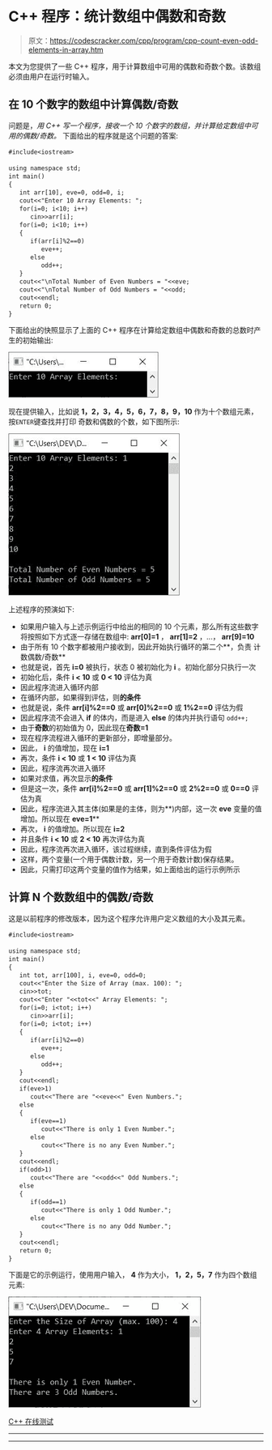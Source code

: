 # C++ 程序：统计数组中偶数和奇数

> 原文：<https://codescracker.com/cpp/program/cpp-count-even-odd-elements-in-array.htm>

本文为您提供了一些 C++ 程序，用于计算数组中可用的偶数和奇数个数。该数组必须由用户在运行时输入。

## 在 10 个数字的数组中计算偶数/奇数

问题是，*用 C++ 写一个程序，接收一个 10 个数字的数组，并计算给定数组中可用的偶数/奇数。* 下面给出的程序就是这个问题的答案:

```
#include<iostream>

using namespace std;
int main()
{
   int arr[10], eve=0, odd=0, i;
   cout<<"Enter 10 Array Elements: ";
   for(i=0; i<10; i++)
      cin>>arr[i];
   for(i=0; i<10; i++)
   {
      if(arr[i]%2==0)
         eve++;
      else
         odd++;
   }
   cout<<"\nTotal Number of Even Numbers = "<<eve;
   cout<<"\nTotal Number of Odd Numbers = "<<odd;
   cout<<endl;
   return 0;
}
```

下面给出的快照显示了上面的 C++ 程序在计算给定数组中偶数和奇数的总数时产生的初始输出:

![c++ count even odd numbers in array](img/4ba1c91565aca651c371c29df1946ac9.png)

现在提供输入，比如说 **1，2，3，4，5，6，7，8，9，10** 作为十个数组元素，按`ENTER`键查找并打印 奇数和偶数的个数，如下图所示:

![count odd even numbers in array c++](img/510af56ea6fa3b8b97f0848b728ad8d7.png)

上述程序的预演如下:

*   如果用户输入与上述示例运行中给出的相同的 10 个元素，那么所有这些数字将按照如下方式逐一存储在数组中: **arr[0]=1** ， **arr[1]=2** ，...， **arr[9]=10**
*   由于所有 10 个数字都被用户接收到，因此开始执行循环的第二个**，负责 计数偶数/奇数**
*   也就是说，首先 **i=0** 被执行，状态 0 被初始化为 **i** 。初始化部分只执行一次
*   初始化后，条件 **i < 10** 或 **0 < 10** 评估为真
*   因此程序流进入循环内部
*   在循环内部，如果得到评估，则**的条件**
*   也就是说，条件 **arr[i]%2==0** 或 **arr[0]%2==0** 或 **1%2==0** 评估为假
*   因此程序流不会进入 **if** 的体内，而是进入 **else** 的体内并执行语句 `odd++;`
*   由于**奇数**的初始值为 0，因此现在**奇数=1**
*   现在程序流程进入循环的更新部分，即增量部分。
*   因此， **i** 的值增加，现在 **i=1**
*   再次，条件 **i < 10** 或 **1 < 10** 评估为真
*   因此，程序流再次进入循环
*   如果对求值，再次显示**的条件**
*   但是这一次，条件 **arr[i]%2==0** 或 **arr[1]%2==0** 或 **2%2==0** 或 **0==0** 评估为真
*   因此，程序流进入其主体(如果是的主体，则为**)内部，这一次 **eve** 变量的值增加。所以现在 **eve=1****
*   再次， **i** 的值增加。所以现在 **i=2**
*   并且条件 **i < 10** 或 **2 < 10** 再次评估为真
*   因此，程序流再次进入循环，该过程继续，直到条件评估为假
*   这样，两个变量(一个用于偶数计数，另一个用于奇数计数)保存结果。
*   因此，只需打印这两个变量的值作为结果，如上面给出的运行示例所示

## 计算 N 个数数组中的偶数/奇数

这是以前程序的修改版本，因为这个程序允许用户定义数组的大小及其元素。

```
#include<iostream>

using namespace std;
int main()
{
   int tot, arr[100], i, eve=0, odd=0;
   cout<<"Enter the Size of Array (max. 100): ";
   cin>>tot;
   cout<<"Enter "<<tot<<" Array Elements: ";
   for(i=0; i<tot; i++)
      cin>>arr[i];
   for(i=0; i<tot; i++)
   {
      if(arr[i]%2==0)
         eve++;
      else
         odd++;
   }
   cout<<endl;
   if(eve>1)
      cout<<"There are "<<eve<<" Even Numbers.";
   else
   {
      if(eve==1)
         cout<<"There is only 1 Even Number.";
      else
         cout<<"There is no any Even Number.";
   }
   cout<<endl;
   if(odd>1)
      cout<<"There are "<<odd<<" Odd Numbers.";
   else
   {
      if(odd==1)
         cout<<"There is only 1 Odd Number.";
      else
         cout<<"There is no any Odd Number.";
   }
   cout<<endl;
   return 0;
}
```

下面是它的示例运行，使用用户输入， **4** 作为大小， **1，2，5，7** 作为四个数组元素:

![c++ program count even odd numbers array](img/7a3330f6a282f6ed4759da1cf5e14cda.png)

[C++ 在线测试](/exam/showtest.php?subid=3)

* * *

* * *